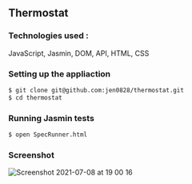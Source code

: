 ## Thermostat 

### Technologies used :
JavaScript, Jasmin, DOM, API, HTML, CSS


### Setting up the appliaction

```sh
$ git clone git@github.com:jen0828/thermostat.git
$ cd thermostat
```

### Running Jasmin tests

```sh
$ open SpecRunner.html
```

### Screenshot

![Screenshot 2021-07-08 at 19 00 16](https://user-images.githubusercontent.com/79845719/125163571-a0d2c680-e185-11eb-805c-d721af62e10b.png)
